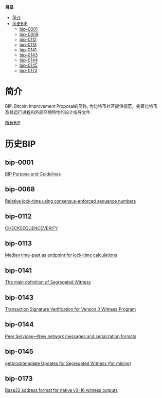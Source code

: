 <!-- markdown-toc start - Don't edit this section. Run M-x markdown-toc-refresh-toc -->
**目录**

- [简介](#简介)
- [历史BIP](#历史bip)
    - [bip-0001](#bip-0001)
    - [bip-0068](#bip-0068)
    - [bip-0112](#bip-0112)
    - [bip-0113](#bip-0113)
    - [bip-0141](#bip-0141)
    - [bip-0143](#bip-0143)
    - [bip-0144](#bip-0144)
    - [bip-0145](#bip-0145)
    - [bip-0173](#bip-0173)

<!-- markdown-toc end -->
# 简介
BIP, Bitcoin Improvement Proposal的简称, 为比特币社区提供规范，完善比特币及其运行进程和外部环境特性的设计指导文件.

[所有BIP](https://github.com/bitcoin/bips)

# 历史BIP
## bip-0001

[BIP Purpose and Guidelines](https://github.com/bitcoin/bips/blob/master/bip-0001.mediawiki)

## bip-0068
[Relative lock-time using consensus-enforced sequence numbers](https://github.com/bitcoin/bips/blob/master/bip-0068.mediawiki)

## bip-0112
[CHECKSEQUENCEVERIFY](https://github.com/bitcoin/bips/blob/master/bip-0112.mediawiki)

## bip-0113
[Median time-past as endpoint for lock-time calculations](https://github.com/bitcoin/bips/blob/master/bip-0113.mediawiki)

## bip-0141
[The main definition of Segregated Witness](https://github.com/bitcoin/bips/blob/master/bip-0141.mediawiki)

## bip-0143
[Transaction Signature Verification for Version 0 Witness Program](https://github.com/bitcoin/bips/blob/master/bip-0143.mediawiki)

## bip-0144
[Peer Services—New network messages and serialization formats](https://github.com/bitcoin/bips/blob/master/bip-0144.mediawiki)

## bip-0145
[getblocktemplate Updates for Segregated Witness (for mining)](https://github.com/bitcoin/bips/blob/master/bip-0145.mediawiki)

## bip-0173
[Base32 address format for native v0-16 witness outputs](https://github.com/bitcoin/bips/blob/master/bip-0173.mediawiki)
